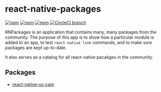 # react-native-packages

[![npm](https://img.shields.io/npm/v/react-native-packages.svg)](https://www.npmjs.com/package/react-native-packages)
[![npm](https://img.shields.io/npm/dt/react-native-packages.svg)](https://www.npmjs.com/package/react-native-packages)
[![npm](https://img.shields.io/npm/l/react-native-packages.svg)](https://github.com/negativetwelve/react-native-packages/blob/master/LICENSE)
[![CircleCI branch](https://img.shields.io/circleci/project/github/negativetwelve/react-native-packages/master.svg)](https://circleci.com/gh/negativetwelve/react-native-packages)

RNPackages is an application that contains many, many packages from the community. The purpose of this app is to show how a particular module is added to an app, to test `react-native link` commands, and to make sure packages are kept up-to-date.

It also serves as a catalog for all react-native pacakges in the community.

## Packages

* [react-native-ux-cam](https://github.com/negativetwelve/react-native-ux-cam)

